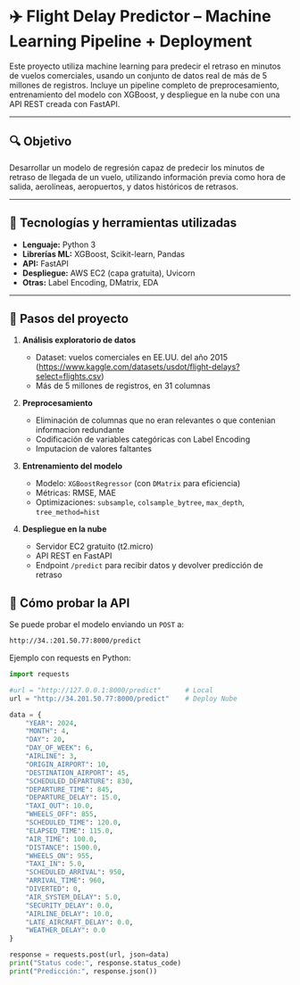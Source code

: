 # ✈️ Flight Delay Predictor – Machine Learning Pipeline + Deployment

Este proyecto utiliza machine learning para predecir el retraso en minutos de vuelos comerciales, usando un conjunto de datos real de más de 5 millones de registros. Incluye un pipeline completo de preprocesamiento, entrenamiento del modelo con XGBoost, y despliegue en la nube con una API REST creada con FastAPI.

---

## 🔍 Objetivo

Desarrollar un modelo de regresión capaz de predecir los minutos de retraso de llegada de un vuelo, utilizando información previa como hora de salida, aerolíneas, aeropuertos, y datos históricos de retrasos.

---

## 🧰 Tecnologías y herramientas utilizadas

- **Lenguaje:** Python 3
- **Librerías ML:** XGBoost, Scikit-learn, Pandas
- **API:** FastAPI
- **Despliegue:** AWS EC2 (capa gratuita), Uvicorn
- **Otras:** Label Encoding, DMatrix, EDA

---

## 🧠 Pasos del proyecto

1. **Análisis exploratorio de datos**
   - Dataset: vuelos comerciales en EE.UU. del año 2015 (https://www.kaggle.com/datasets/usdot/flight-delays?select=flights.csv)
   - Más de 5 millones de registros, en 31 columnas

2. **Preprocesamiento**
   - Eliminación de columnas que no eran relevantes o que contenian informacion redundante
   - Codificación de variables categóricas con Label Encoding
   - Imputacion de valores faltantes

3. **Entrenamiento del modelo**
   - Modelo: `XGBoostRegressor` (con `DMatrix` para eficiencia)
   - Métricas: RMSE, MAE
   - Optimizaciones: `subsample`, `colsample_bytree`, `max_depth`, `tree_method=hist`

4. **Despliegue en la nube**
   - Servidor EC2 gratuito (t2.micro)
   - API REST en FastAPI
   - Endpoint `/predict` para recibir datos y devolver predicción de retraso



## 🚀 Cómo probar la API

Se puede probar el modelo enviando un `POST` a:

```bash
http://34.:201.50.77:8000/predict
```

Ejemplo con requests en Python:

```python
import requests

#url = "http://127.0.0.1:8000/predict"      # Local
url = "http://34.201.50.77:8000/predict"    # Deploy Nube

data = {
    "YEAR": 2024,
    "MONTH": 4,
    "DAY": 20,
    "DAY_OF_WEEK": 6,
    "AIRLINE": 3,
    "ORIGIN_AIRPORT": 10,
    "DESTINATION_AIRPORT": 45,
    "SCHEDULED_DEPARTURE": 830,
    "DEPARTURE_TIME": 845,
    "DEPARTURE_DELAY": 15.0,
    "TAXI_OUT": 10.0,
    "WHEELS_OFF": 855,
    "SCHEDULED_TIME": 120.0,
    "ELAPSED_TIME": 115.0,
    "AIR_TIME": 100.0,
    "DISTANCE": 1500.0,
    "WHEELS_ON": 955,
    "TAXI_IN": 5.0,
    "SCHEDULED_ARRIVAL": 950,
    "ARRIVAL_TIME": 960,
    "DIVERTED": 0,
    "AIR_SYSTEM_DELAY": 5.0,
    "SECURITY_DELAY": 0.0,
    "AIRLINE_DELAY": 10.0,
    "LATE_AIRCRAFT_DELAY": 0.0,
    "WEATHER_DELAY": 0.0
}

response = requests.post(url, json=data)
print("Status code:", response.status_code)
print("Predicción:", response.json())
```


